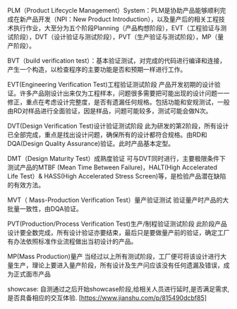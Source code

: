 PLM（Product Lifecycle Management）System：PLM是协助产品能够顺利完成在新产品开发（NPI：New Product Introduction），以及量产后的相关工程技术执行作业，大至分为五个阶段Planning（产品构想阶段），EVT（工程验证与测试阶段），DVT（设计验证与测试阶段），PVT（生产验证与测试阶段），MP（量产阶段）。

BVT（build verification test）：基本验证测试，对完成的代码进行编译和连接，产生一个构造，以检查程序的主要功能是否和预期一样进行工作。

EVT(Engineering Verification Test)工程验证测试阶段
  产品开发初期的设计验证。许多产品刚设计出来仅为工程样本，问题很多需要把可能出现的设计问题一一修正，重点在考虑设计完整度，是否有遗漏任何规格。包括功能和安规测试，一般由RD对样品进行全面验证，因是样品，问题可能较多，测试可能会做N次。

DVT(Design Verification Test)设计验证测试阶段
  此为研发的第2阶段，所有设计已全部完成，重点是找出设计问题，确保所有的设计都符合规格。由RD和DQA(Design Quality Assurance)验证。此时产品基本定型。

DMT（Design Maturity Test）成熟度验证
  可与DVT同时进行，主要极限条件下测试产品的MTBF (Mean Time Between Failure)，HALT(High Accelerated Life Test）& HASS(High Accelerated Stress Screen)等，是检验产品潜在缺陷的有效方法。

MVT（ Mass-Production Verification Test）量产验证测试
  验证量产时产品的大批量一致性，由DQA验证。

PVT(Production/Process Verification Test)生产/制程验证测试阶段
  此阶段产品设计要全数完成，所有设计验证亦要结束，最后只是要做量产前的验证，确定工厂有办法依照标准作业流程做出当初设计的产品。

MP(Mass Production)量产
  当经过以上所有测试阶段，工厂便可将该设计进行大量生产，理论上要进入量产阶段，所有设计及生产问应该没有任何遗漏及错误，成为正式面市产品

showcase: 自测通过之后开始showcase阶段,给相关人员进行延时,是否满足需求,是否具备相应的交互体验.
  [https://www.jianshu.com/p/815490dcbf85]
